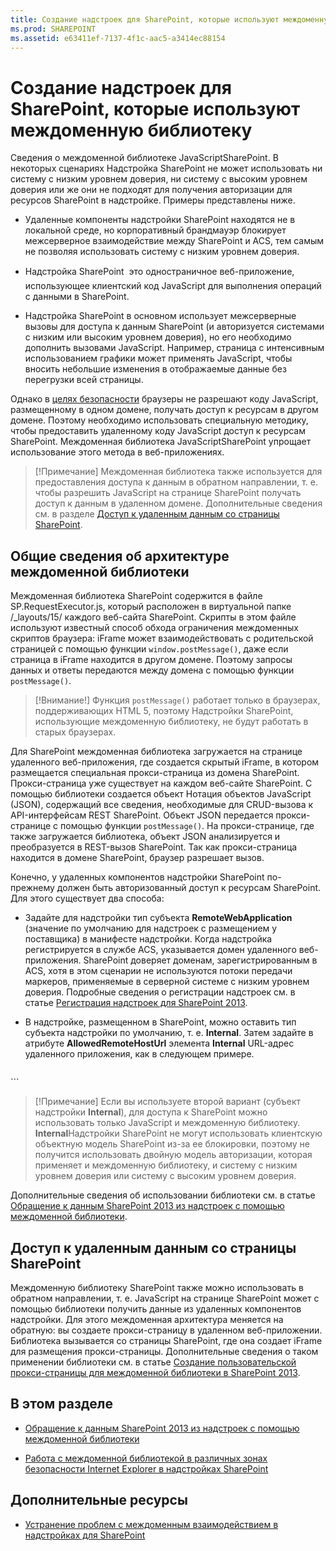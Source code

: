```yaml
---
title: Создание надстроек для SharePoint, которые используют междоменную библиотеку
ms.prod: SHAREPOINT
ms.assetid: e63411ef-7137-4f1c-aac5-a3414ec88154
---
```



# Создание надстроек для SharePoint, которые используют междоменную библиотеку
Сведения о междоменной библиотеке JavaScriptSharePoint.
В некоторых сценариях Надстройка SharePoint не может использовать ни систему с низким уровнем доверия, ни систему с высоким уровнем доверия или же они не подходят для получения авторизации для ресурсов SharePoint в надстройке. Примеры представлены ниже.
  
    
    


- Удаленные компоненты надстройки SharePoint находятся не в локальной среде, но корпоративный брандмауэр блокирует межсерверное взаимодействие между SharePoint и ACS, тем самым не позволяя использовать систему с низким уровнем доверия.
    
  
- Надстройка SharePoint  это одностраничное веб-приложение, использующее клиентский код JavaScript для выполнения операций с данными в SharePoint.
    
  
- Надстройка SharePoint в основном использует межсерверные вызовы для доступа к данным SharePoint (и авторизуется системами с низким или высоким уровнем доверия), но его необходимо дополнить вызовами JavaScript. Например, страница с интенсивным использованием графики может применять JavaScript, чтобы вносить небольшие изменения в отображаемые данные без перегрузки всей страницы.
    
  

Однако в  [целях безопасности](http://msdn.microsoft.com/ru-ru/library/cc709423%28v=vs.85%29.aspx) браузеры не разрешают коду JavaScript, размещенному в одном домене, получать доступ к ресурсам в другом домене. Поэтому необходимо использовать специальную методику, чтобы предоставить удаленному коду JavaScript доступ к ресурсам SharePoint. Междоменная библиотека JavaScriptSharePoint упрощает использование этого метода в веб-приложениях.
  
    
    


> [!Примечание]
> Междоменная библиотека также используется для предоставления доступа к данным в обратном направлении, т. е. чтобы разрешить JavaScript на странице SharePoint получать доступ к данным в удаленном домене. Дополнительные сведения см. в разделе  [Доступ к удаленным данным со страницы SharePoint](#ReverseDirection). 
  
    
    


## Общие сведения об архитектуре междоменной библиотеки

Междоменная библиотека SharePoint содержится в файле SP.RequestExecutor.js, который расположен в виртуальной папке /_layouts/15/ каждого веб-сайта SharePoint. Скрипты в этом файле используют известный способ обхода ограничения междоменных скриптов браузера: iFrame может взаимодействовать с родительской страницей с помощью функции  `window.postMessage()`, даже если страница в iFrame находится в другом домене. Поэтому запросы данных и ответы передаются между домена с помощью функции  `postMessage()`.
  
    
    

> [!Внимание!]
> Функция  `postMessage()` работает только в браузерах, поддерживающих HTML 5, поэтому Надстройки SharePoint, использующие междоменную библиотеку, не будут работать в старых браузерах.
  
    
    

Для SharePoint междоменная библиотека загружается на странице удаленного веб-приложения, где создается скрытый iFrame, в котором размещается специальная прокси-страница из домена SharePoint. Прокси-страница уже существует на каждом веб-сайте SharePoint. С помощью библиотеки создается объект Нотация объектов JavaScript (JSON), содержащий все сведения, необходимые для CRUD-вызова к API-интерфейсам REST SharePoint. Объект JSON передается прокси-странице с помощью функции  `postMessage()`. На прокси-странице, где также загружается библиотека, объект JSON анализируется и преобразуется в REST-вызов SharePoint. Так как прокси-страница находится в домене SharePoint, браузер разрешает вызов.
  
    
    
Конечно, у удаленных компонентов надстройки SharePoint по-прежнему должен быть авторизованный доступ к ресурсам SharePoint. Для этого существует два способа:
  
    
    

- Задайте для надстройки тип субъекта **RemoteWebApplication** (значение по умолчанию для надстроек с размещением у поставщика) в манифесте надстройки. Когда надстройка регистрируется в службе ACS, указывается домен удаленного веб-приложения. SharePoint доверяет доменам, зарегистрированным в ACS, хотя в этом сценарии не используются потоки передачи маркеров, применяемые в серверной системе с низким уровнем доверия. Подробные сведения о регистрации надстроек см. в статье [Регистрация надстроек для SharePoint 2013](register-sharepoint-add-ins-2013.md). 
    
  
- В надстройке, размещенном в SharePoint, можно оставить тип субъекта надстройки по умолчанию, т. е. **Internal**. Затем задайте в атрибуте **AllowedRemoteHostUrl** элемента **Internal** URL-адрес удаленного приложения, как в следующем примере.
    
  ```
  
<AppPrincipal>
  <Internal AllowedRemoteHostUrl="https://example.com/Home.html" />
</AppPrincipal>
  ```


> [!Примечание]
> Если вы используете второй вариант (субъект надстройки **Internal**), для доступа к SharePoint можно использовать только JavaScript и междоменную библиотеку. **Internal**Надстройки SharePoint не могут использовать клиентскую объектную модель SharePoint из-за ее блокировки, поэтому не получится использовать двойную модель авторизации, которая применяет и междоменную библиотеку, и систему с низким уровнем доверия или систему с высоким уровнем доверия. 
  
    
    

Дополнительные сведения об использовании библиотеки см. в статье  [Обращение к данным SharePoint 2013 из надстроек с помощью междоменной библиотеки](access-sharepoint-2013-data-from-add-ins-using-the-cross-domain-library.md).
  
    
    

## Доступ к удаленным данным со страницы SharePoint
<a name="ReverseDirection"> </a>

Междоменную библиотеку SharePoint также можно использовать в обратном направлении, т. е. JavaScript на странице SharePoint может с помощью библиотеки получить данные из удаленных компонентов надстройки. Для этого междоменная архитектура меняется на обратную: вы создаете прокси-страницу в удаленном веб-приложении. Библиотека вызывается со страницы SharePoint, где она создает iFrame для размещения прокси-страницы. Дополнительные сведения о таком применении библиотеки см. в статье  [Создание пользовательской прокси-страницы для междоменной библиотеки в SharePoint 2013](create-a-custom-proxy-page-for-the-cross-domain-library-in-sharepoint-2013.md).
  
    
    

## В этом разделе
<a name="ReverseDirection"> </a>


-  [Обращение к данным SharePoint 2013 из надстроек с помощью междоменной библиотеки](access-sharepoint-2013-data-from-add-ins-using-the-cross-domain-library.md)
    
  
-  [Работа с междоменной библиотекой в различных зонах безопасности Internet Explorer в надстройках SharePoint](work-with-the-cross-domain-library-across-different-internet-explorer-security-z.md)
    
  

## Дополнительные ресурсы
<a name="ReverseDirection"> </a>


-  [Устранение проблем с междоменным взаимодействием в надстройках для SharePoint](http://blogs.msdn.com/b/officeapps/archive/2012/11/29/solving-cross-domain-problems-in-apps-for-sharepoint.aspx)
    
  

